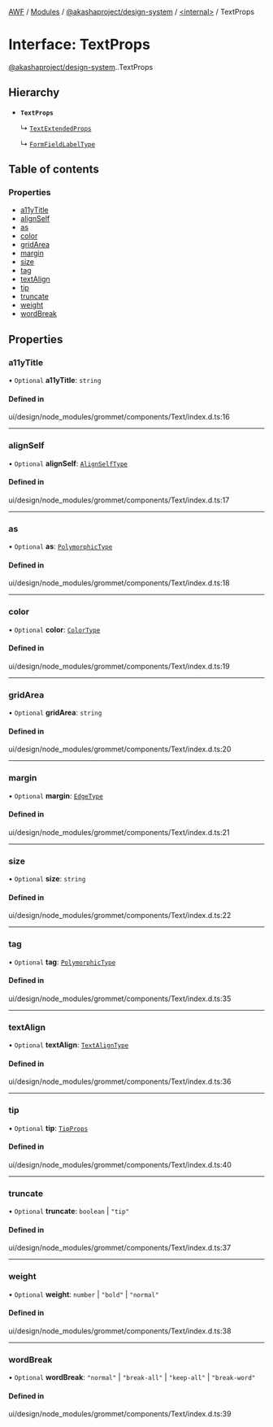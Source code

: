[AWF](../README.md) / [Modules](../modules.md) / [@akashaproject/design-system](../modules/akashaproject_design_system.md) / [<internal\>](../modules/akashaproject_design_system._internal_.md) / TextProps

# Interface: TextProps

[@akashaproject/design-system](../modules/akashaproject_design_system.md).[<internal>](../modules/akashaproject_design_system._internal_.md).TextProps

## Hierarchy

- **`TextProps`**

  ↳ [`TextExtendedProps`](akashaproject_design_system._internal_.TextExtendedProps.md)

  ↳ [`FormFieldLabelType`](akashaproject_design_system._internal_.FormFieldLabelType.md)

## Table of contents

### Properties

- [a11yTitle](akashaproject_design_system._internal_.TextProps.md#a11ytitle)
- [alignSelf](akashaproject_design_system._internal_.TextProps.md#alignself)
- [as](akashaproject_design_system._internal_.TextProps.md#as)
- [color](akashaproject_design_system._internal_.TextProps.md#color)
- [gridArea](akashaproject_design_system._internal_.TextProps.md#gridarea)
- [margin](akashaproject_design_system._internal_.TextProps.md#margin)
- [size](akashaproject_design_system._internal_.TextProps.md#size)
- [tag](akashaproject_design_system._internal_.TextProps.md#tag)
- [textAlign](akashaproject_design_system._internal_.TextProps.md#textalign)
- [tip](akashaproject_design_system._internal_.TextProps.md#tip)
- [truncate](akashaproject_design_system._internal_.TextProps.md#truncate)
- [weight](akashaproject_design_system._internal_.TextProps.md#weight)
- [wordBreak](akashaproject_design_system._internal_.TextProps.md#wordbreak)

## Properties

### a11yTitle

• `Optional` **a11yTitle**: `string`

#### Defined in

ui/design/node_modules/grommet/components/Text/index.d.ts:16

___

### alignSelf

• `Optional` **alignSelf**: [`AlignSelfType`](../modules/akashaproject_design_system._internal_.md#alignselftype)

#### Defined in

ui/design/node_modules/grommet/components/Text/index.d.ts:17

___

### as

• `Optional` **as**: [`PolymorphicType`](../modules/akashaproject_design_system._internal_.md#polymorphictype)

#### Defined in

ui/design/node_modules/grommet/components/Text/index.d.ts:18

___

### color

• `Optional` **color**: [`ColorType`](../modules/akashaproject_design_system._internal_.md#colortype)

#### Defined in

ui/design/node_modules/grommet/components/Text/index.d.ts:19

___

### gridArea

• `Optional` **gridArea**: `string`

#### Defined in

ui/design/node_modules/grommet/components/Text/index.d.ts:20

___

### margin

• `Optional` **margin**: [`EdgeType`](../modules/akashaproject_design_system._internal_.md#edgetype)

#### Defined in

ui/design/node_modules/grommet/components/Text/index.d.ts:21

___

### size

• `Optional` **size**: `string`

#### Defined in

ui/design/node_modules/grommet/components/Text/index.d.ts:22

___

### tag

• `Optional` **tag**: [`PolymorphicType`](../modules/akashaproject_design_system._internal_.md#polymorphictype)

#### Defined in

ui/design/node_modules/grommet/components/Text/index.d.ts:35

___

### textAlign

• `Optional` **textAlign**: [`TextAlignType`](../modules/akashaproject_design_system._internal_.md#textaligntype)

#### Defined in

ui/design/node_modules/grommet/components/Text/index.d.ts:36

___

### tip

• `Optional` **tip**: [`TipProps`](akashaproject_design_system._internal_.TipProps.md)

#### Defined in

ui/design/node_modules/grommet/components/Text/index.d.ts:40

___

### truncate

• `Optional` **truncate**: `boolean` \| ``"tip"``

#### Defined in

ui/design/node_modules/grommet/components/Text/index.d.ts:37

___

### weight

• `Optional` **weight**: `number` \| ``"bold"`` \| ``"normal"``

#### Defined in

ui/design/node_modules/grommet/components/Text/index.d.ts:38

___

### wordBreak

• `Optional` **wordBreak**: ``"normal"`` \| ``"break-all"`` \| ``"keep-all"`` \| ``"break-word"``

#### Defined in

ui/design/node_modules/grommet/components/Text/index.d.ts:39
